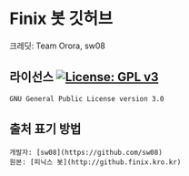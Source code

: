 # Finix 봇 깃허브

크레딧: Team Orora, sw08


## 라이선스 [![License: GPL v3](https://img.shields.io/badge/License-GPLv3-blue.svg)](https://www.gnu.org/licenses/gpl-3.0)
`GNU General Public License version 3.0`


## 출처 표기 방법
`개발자: [sw08](https://github.com/sw08)`  
`원본: [피닉스 봇](http://github.finix.kro.kr)`
